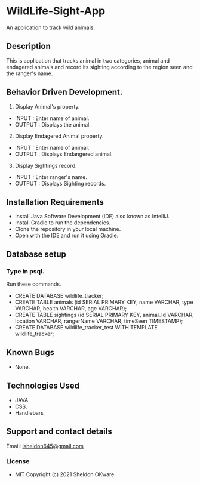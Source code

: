 # WildLife-Sight-App
An application to track wild animals.

## Description
This is application that tracks animal in two categories, animal and endagered animals and record its sighting according to the region seen and the ranger's name.

## Behavior Driven Development.
1. Display Animal's property.
  * INPUT : Enter name of animal.
  * OUTPUT : Displays the animal.
2. Display Endagered Animal property.
  * INPUT : Enter name of animal.
  * OUTPUT : Displays Endangered animal.
3. Display Sightings record.
  * INPUT : Enter ranger's name.
  * OUTPUT : Displays Sighting records.

## Installation Requirements
* Install Java Software Development (IDE) also known as IntelliJ.
* Install Gradle to run the dependencies.
* Clone the repository in your local machine.
* Open with the IDE and run it using Gradle.

## Database setup
### Type in psql.
Run these commands.
* CREATE DATABASE wildlife_tracker;
* CREATE TABLE animals (id SERIAL PRIMARY KEY, name VARCHAR, type VARCHAR, health VARCHAR, age VARCHAR);
* CREATE TABLE sightings (id SERIAL PRIMARY KEY, animal_Id VARCHAR, location VARCHAR, rangerName VARCHAR, timeSeen TIMESTAMP);
* CREATE DATABASE wildlife_tracker_test WITH TEMPLATE wildlife_tracker;

## Known Bugs
* None.

## Technologies Used
* JAVA.
* CSS.
* Handlebars

## Support and contact details
Email: lsheldon645@gmail.com


### License
* MIT
Copyright (c) 2021 Sheldon OKware
